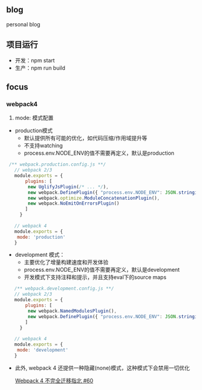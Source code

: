 ## blog
personal blog
## 项目运行
- 开发：npm start
- 生产：npm run build
## focus
### webpack4 
1. mode: 模式配置
- production模式
    - 默认提供所有可能的优化，如代码压缩/作用域提升等
    - 不支持watching
    - process.env.NODE_ENV的值不需要再定义，默认是production
```js
 /** webpack.production.config.js **/
   // webpack 2/3 
   module.exports = {
       plugins: [
        new UglifyJsPlugin(/* ... */),
        new webpack.DefinePlugin({ "process.env.NODE_ENV": JSON.stringify("production") }),
        new webpack.optimize.ModuleConcatenationPlugin(),
        new webpack.NoEmitOnErrorsPlugin()
       ]
     }
     
   // webpack 4  
   module.exports = {
   	mode: 'production'
   }
```
- development 模式：
    - 主要优化了增量构建速度和开发体验
    -  process.env.NODE_ENV的值不需要再定义，默认是development
    - 开发模式下支持注释和提示，并且支持eval下的source maps
```js
   /** webpack.development.config.js **/
   // webpack 2/3 
   module.exports = {
       plugins: [
        new webpack.NamedModulesPlugin(),
        new webpack.DefinePlugin({ "process.env.NODE_ENV": JSON.stringify("development") })
       ]
     }
     
   // webpack 4  
   module.exports = {
   	mode: 'development'
   }
```
- 此外, webpack 4 还提供一种隐藏(none)模式，这种模式下会禁用一切优化

  [Webpack 4 不完全迁移指北 #60
](https://github.com/dwqs/blog/issues/60)


